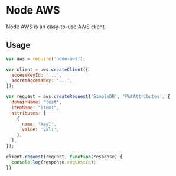 # Node AWS

Node AWS is an easy-to-use AWS client.

## Usage

```javascript
var aws = require('node-aws');

var client = aws.createClient({
  accessKeyId: '...',
  secretAccessKey: '...',
});

var request = aws.createRequest('SimpleDB', 'PutAttributes', {
  domainName: "test",
  itemName: "item1",
  attributes: [
    {
      name: 'key1',
      value: 'val1',
    },
  ],
});

client.request(request, function(response) {
  console.log(response.requestId);
})
```
